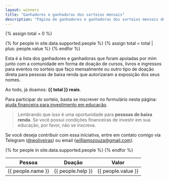 ```yaml
---
layout: winners
title: "Ganhadores e ganhadoras dos sorteios mensais"
description: "Página de ganhadores e ganhadoras dos sorteios mensais de cursos, livros e ingressos para eventos"
---
```


{% assign total = 0 %}

{% for people in site.data.supported.people %}
    {% assign total = total | plus: people.value %}
{% endfor %}

Esta é a lista dos ganhadores e ganhadoras que foram apoiadas por mim junto com a comunidade em forma de doação de cursos, livros e ingressos para eventos no sorteio que faço mensalmente ou outro tipo de doação direta para pessoas de baixa renda que autorizaram a exposição dos seus nomes.

Ao todo, já doamos: **{{ total }} reais**.

Para participar do sorteio, basta se inscrever no formulário nesta página: [ajuda financeira para investimento em educação](/devolvendo-para-a-comunidade/).

> Lembrando que isso é uma oportunidade para **pessoas de baixa renda**. Se você possui condições financeiras de investir em sua educação, por favor, não se inscreva.

Se você deseja contribuir com essa iniciativa, entre em contato comigo via Telegram ([@woliveiras](http://telegram.me/woliveiras)) ou email ([williamozouza@gmail.com](mailto:williamozouza@gmail.com)).

<table>
    <thead>
    <tr>
        <th>Pessoa</th>
        <th>Doação</th>
        <th>Valor</th>
    </tr>
    </thead>
    <tbody>
    {% for people in site.data.supported.people %}
        <tr>
            <td>{{ people.name }}</td>
            <td>{{ people.help }}</td>
            <td>{{ people.value }}</td>
        </tr>
    {% endfor %}
    </tbody>
</table>
